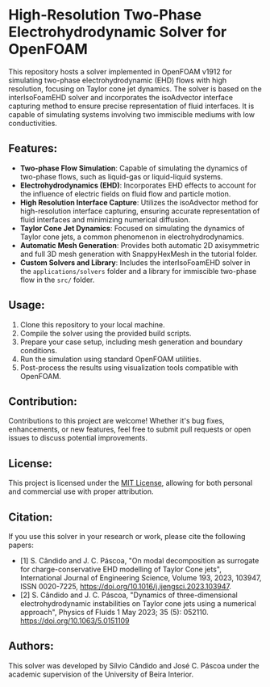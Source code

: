 # High-Resolution Two-Phase Electrohydrodynamic Solver for OpenFOAM

This repository hosts a solver implemented in OpenFOAM v1912 for simulating two-phase electrohydrodynamic (EHD) flows with high resolution, focusing on Taylor cone jet dynamics. The solver is based on the interIsoFoamEHD solver and incorporates the isoAdvector interface capturing method to ensure precise representation of fluid interfaces. It is capable of simulating systems involving two immiscible mediums with low conductivities.

## Features:
- **Two-phase Flow Simulation**: Capable of simulating the dynamics of two-phase flows, such as liquid-gas or liquid-liquid systems.
- **Electrohydrodynamics (EHD)**: Incorporates EHD effects to account for the influence of electric fields on fluid flow and particle motion.
- **High Resolution Interface Capture**: Utilizes the isoAdvector method for high-resolution interface capturing, ensuring accurate representation of fluid interfaces and minimizing numerical diffusion.
- **Taylor Cone Jet Dynamics**: Focused on simulating the dynamics of Taylor cone jets, a common phenomenon in electrohydrodynamics.
- **Automatic Mesh Generation**: Provides both automatic 2D axisymmetric and full 3D mesh generation with SnappyHexMesh in the tutorial folder.
- **Custom Solvers and Library**: Includes the interIsoFoamEHD solver in the `applications/solvers` folder and a library for immiscible two-phase flow in the `src/` folder.

## Usage:
1. Clone this repository to your local machine.
2. Compile the solver using the provided build scripts.
3. Prepare your case setup, including mesh generation and boundary conditions.
4. Run the simulation using standard OpenFOAM utilities.
5. Post-process the results using visualization tools compatible with OpenFOAM.

## Contribution:
Contributions to this project are welcome! Whether it's bug fixes, enhancements, or new features, feel free to submit pull requests or open issues to discuss potential improvements.

## License:
This project is licensed under the [MIT License](LICENSE), allowing for both personal and commercial use with proper attribution.

## Citation:
If you use this solver in your research or work, please cite the following papers:
- [1] S. Cândido and J. C. Páscoa, "On modal decomposition as surrogate for charge-conservative EHD modelling of Taylor Cone jets", International Journal of Engineering Science, Volume 193, 2023, 103947, ISSN 0020-7225, https://doi.org/10.1016/j.ijengsci.2023.103947.
- [2] S. Cândido and J. C. Páscoa, "Dynamics of three-dimensional electrohydrodynamic instabilities on Taylor cone jets using a numerical approach", Physics of Fluids 1 May 2023; 35 (5): 052110. https://doi.org/10.1063/5.0151109 

## Authors:
This solver was developed by Sílvio Cândido and José C. Páscoa under the academic supervision of the University of Beira Interior.

